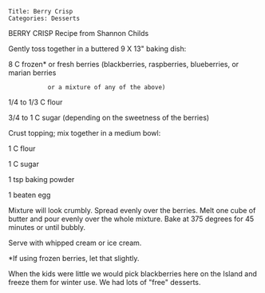 ~~~ recipe-info
Title: Berry Crisp
Categories: Desserts
~~~

BERRY CRISP  Recipe from Shannon Childs

Gently toss together in a buttered 9 X 13" baking dish:

 8 C frozen* or fresh berries (blackberries, raspberries, blueberries, or marian berries

               or a mixture of any of the above)

1/4 to 1/3 C flour

3/4  to 1 C sugar (depending on the sweetness of the berries)

Crust topping; mix together in a medium bowl:

1 C flour

1 C sugar

1 tsp baking powder

1 beaten egg

Mixture will look crumbly.  Spread evenly over the berries.  Melt one cube of butter and pour evenly
over the whole mixture.  Bake at 375 degrees for 45 minutes or until bubbly.

Serve with whipped cream or ice cream.

*If using frozen berries, let that slightly.

When the kids were little we would pick blackberries here on the Island and freeze them for winter
use.  We had lots of "free" desserts.
